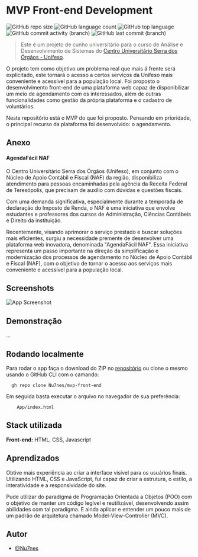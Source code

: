 
# MVP Front-end Development

![GitHub repo size](https://img.shields.io/github/repo-size/Nu7nes/mvp-front-end)
![GitHub language count](https://img.shields.io/github/languages/count/Nu7nes/mvp-front-end)
![GitHub top language](https://img.shields.io/github/languages/top/Nu7nes/mvp-front-end)
![GitHub commit activity (branch)](https://img.shields.io/github/commit-activity/t/Nu7nes/mvp-front-end)
![GitHub last commit (branch)](https://img.shields.io/github/last-commit/Nu7nes/mvp-front-end/main)

> Este é um projeto de cunho universitário para o curso de Análise e Desenvolvimento de Sistemas do [Centro Universitário Serra dos Órgãos - Unifeso](https://www.unifeso.edu.br/).

O projeto tem como objetivo um problema real que mais á frente será explicitado, este tornará o acesso a certos serviços da Unifeso mais conveniente e acessível para a população local. Foi proposto o desenvolvimento front-end de uma plataforma web capaz de disponibilizar um meio de agendamento com os interessados, além de outras funcionalidades como gestão da própria plataforma e o cadastro de voluntários.

Neste repositório está o MVP do que foi proposto. Pensando em prioridade, o principal recurso da plataforma foi desenvolvido: o agendamento.
## Anexo

#### AgendaFácil NAF

O Centro Universitário Serra dos Órgãos (Unifeso), em conjunto com o Núcleo de Apoio Contábil e Fiscal (NAF) da região, disponibiliza atendimento para pessoas encaminhadas pela agência da Receita Federal de Teresópolis, que precisam de auxílio com dúvidas e questões fiscais.

Com uma demanda significativa, especialmente durante a temporada de declaração do Imposto de Renda, o NAF é uma iniciativa que envolve estudantes e professores dos cursos de Administração, Ciências Contábeis e Direito da instituição.

Recentemente, visando aprimorar o serviço prestado e buscar soluções mais eficientes, surgiu a necessidade premente de desenvolver uma plataforma web inovadora, denominada "AgendaFácil NAF". Essa iniciativa representa um passo importante na direção da simplificação e modernização dos processos de agendamento no Núcleo de Apoio Contábil e Fiscal (NAF), com o objetivo de tornar o acesso aos serviços mais conveniente e acessível para a população local.
## Screenshots

![App Screenshot](https://via.placeholder.com/468x300?text=App+Screenshot+Here)


## Demonstração

...


## Rodando localmente

Para rodar o app faça o download do ZIP no [repositório](https://github.com/Nu7nes/mvp-front-end/) ou clone o mesmo usando o GitHub CLI com o camando:

```
  gh repo clone Nu7nes/mvp-front-end
```
    
Em seguida basta executar o arquivo no navegador de sua preferência:

``` 
    App/index.html
```
## Stack utilizada

**Front-end:** HTML, CSS, Javascript


## Aprendizados

Obtive mais experiência ao criar a interface visível para os usuários finais. Utilizando HTML, CSS e JavaScript, fui capaz de criar a estrutura, o estilo, a interatividade e a responsividade do site.

Pude utilizar do paradigma de Programação Orientada a Objetos (POO) com o objetivo de manter um código legível e reutilizável, desenvolvendo assim abilidades com tal paradigma. E ainda aplicar e entender um pouco mais de um padrão de arquitetura chamado Model-View-Controller (MVC).
## Autor

- [@Nu7nes](https://www.github.com/nu7nes)

